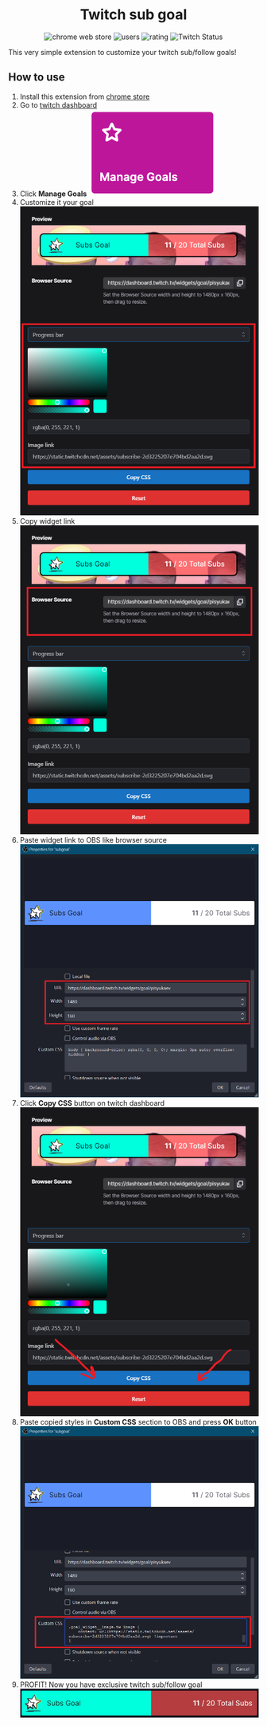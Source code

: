 <h1 style="text-align: center;">Twitch sub goal</h1>

<div style="text-align: center;">

![chrome web store](https://badgen.net/chrome-web-store/v/heapnplmfdahfoanhpibmpmkkhiignim)
![users](https://badgen.net/chrome-web-store/users/heapnplmfdahfoanhpibmpmkkhiignim)
![rating](https://badgen.net/chrome-web-store/rating/heapnplmfdahfoanhpibmpmkkhiignim)
![Twitch Status](https://img.shields.io/twitch/status/pisyukaev?label=pisyukaev&logo=twitch)

</div>

This very simple extension to customize your twitch sub/follow goals!

## How to use

1. Install this extension from [chrome store](https://chrome.google.com/webstore/detail/twitch-sub-goal/heapnplmfdahfoanhpibmpmkkhiignim)
2. Go to [twitch dashboard](https://dashboard.twitch.tv/)
3. Click **Manage Goals** ![Manage Goals](/.github/assets/manage_goals.png)
4. Customize it your goal ![customized goal](/.github/assets/customize_goal.png)
5. Copy widget link ![widget link](/.github/assets/widget_link.png)
6. Paste widget link to OBS like browser source ![widget link obs](/.github/assets/widget_link_obs.png)
7. Click **Copy CSS** button on twitch dashboard ![Copy CSS button](/.github/assets/copy_css_btn.png)
8. Paste copied styles in **Custom CSS** section to OBS and press **OK** button ![css in obs](/.github/assets/css_in_obs.png)
9. PROFIT! Now you have exclusive twitch sub/follow goal ![exclusive goal](/.github/assets/exclusive_goal.png)
